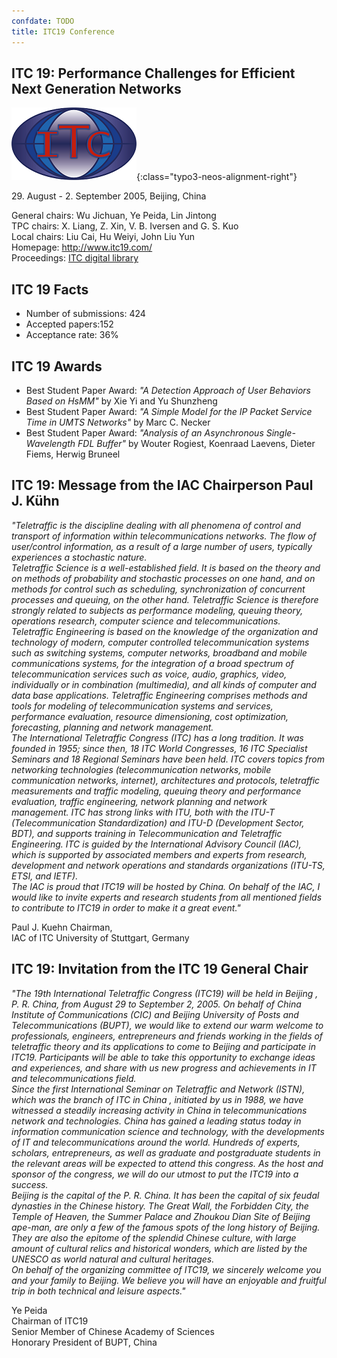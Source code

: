 ```yaml
---
confdate: TODO
title: ITC19 Conference
---
```


## ITC 19: Performance Challenges for Efficient Next Generation Networks

![](/assets/Persistent/itc18-27-small.png){:class="typo3-neos-alignment-right"}

29\. August - 2. September 2005, Beijing, China

General chairs: Wu Jichuan, Ye Peida, Lin Jintong<br/>
TPC chairs: X. Liang, Z. Xin, V. B. Iversen and G. S. Kuo<br/>
Local chairs: Liu Cai, Hu Weiyi, John Liu Yun<br/>
Homepage: <http://www.itc19.com/><br/>
Proceedings: [ITC digital library](/itc-library/itc19.html)

## ITC 19 Facts

  * Number of submissions: 424
  * Accepted papers:152
  * Acceptance rate: 36%



## ITC 19 Awards

  * Best Student Paper Award: _"A Detection Approach of User Behaviors Based on HsMM"_ by Xie Yi and Yu Shunzheng
  * Best Student Paper Award: _"A Simple Model for the IP Packet Service Time in UMTS Networks"_ by Marc C. Necker
  * Best Student Paper Award: _"Analysis of an Asynchronous Single-Wavelength FDL Buffer"_ by Wouter Rogiest, Koenraad Laevens, Dieter Fiems, Herwig Bruneel



## ITC 19: Message from the IAC Chairperson Paul J. Kühn

 _"Teletraffic is the discipline dealing with all phenomena of control and transport of information within telecommunications networks. The flow of user/control information, as a result of a large number of users, typically experiences a stochastic nature.<br/>
Teletraffic Science is a well-established field. It is based on the theory and on methods of probability and stochastic processes on one hand, and on methods for control such as scheduling, synchronization of concurrent processes and queuing, on the other hand. Teletraffic Science is therefore strongly related to subjects as performance modeling, queuing theory, operations research, computer science and telecommunications.<br/>
Teletraffic Engineering is based on the knowledge of the organization and technology of modern, computer controlled telecommunication systems such as switching systems, computer networks, broadband and mobile communications systems, for the integration of a broad spectrum of telecommunication services such as voice, audio, graphics, video, individually or in combination (multimedia), and all kinds of computer and data base applications. Teletraffic Engineering comprises methods and tools for modeling of telecommunication systems and services, performance evaluation, resource dimensioning, cost optimization, forecasting, planning and network management.<br/>
The International Teletraffic Congress (ITC) has a long tradition. It was founded in 1955; since then, 18 ITC World Congresses, 16 ITC Specialist Seminars and 18 Regional Seminars have been held. ITC covers topics from networking technologies (telecommunication networks, mobile communication networks, internet), architectures and protocols, teletraffic measurements and traffic modeling, queuing theory and performance evaluation, traffic engineering, network planning and network management. ITC has strong links with ITU, both with the ITU-T (Telecommunication Standardization) and ITU-D (Development Sector, BDT), and supports training in Telecommunication and Teletraffic Engineering. ITC is guided by the International Advisory Council (IAC), which is supported by associated members and experts from research, development and network operations and standards organizations (ITU-TS, ETSI, and IETF).<br/>
The IAC is proud that ITC19 will be hosted by China. On behalf of the IAC, I would like to invite experts and research students from all mentioned fields to contribute to ITC19 in order to make it a great event."_

Paul J. Kuehn Chairman,<br/>
IAC of ITC University of Stuttgart, Germany

## ITC 19: Invitation from the ITC 19 General Chair

 _"The 19th International Teletraffic Congress (ITC19) will be held in Beijing , P. R. China, from August 29 to September 2, 2005. On behalf of China Institute of Communications (CIC) and Beijing University of Posts and Telecommunications (BUPT), we would like to extend our warm welcome to professionals, engineers, entrepreneurs and friends working in the fields of teletraffic theory and its applications to come to Beijing and participate in ITC19. Participants will be able to take this opportunity to exchange ideas and experiences, and share with us new progress and achievements in IT and telecommunications field.<br/>
Since the first International Seminar on Teletraffic and Network (ISTN), which was the branch of ITC in China , initiated by us in 1988, we have witnessed a steadily increasing activity in China in telecommunications network and technologies. China has gained a leading status today in information communication science and technology, with the developments of IT and telecommunications around the world. Hundreds of experts, scholars, entrepreneurs, as well as graduate and postgraduate students in the relevant areas will be expected to attend this congress. As the host and sponsor of the congress, we will do our utmost to put the ITC19 into a success.<br/>
Beijing is the capital of the P. R. China. It has been the capital of six feudal dynasties in the Chinese history. The Great Wall, the Forbidden City, the Temple of Heaven, the Summer Palace and Zhoukou Dian Site of Beijing ape-man, are only a few of the famous spots of the long history of Beijing. They are also the epitome of the splendid Chinese culture, with large amount of cultural relics and historical wonders, which are listed by the UNESCO as world natural and cultural heritages.<br/>
On behalf of the organizing committee of ITC19, we sincerely welcome you and your family to Beijing. We believe you will have an enjoyable and fruitful trip in both technical and leisure aspects."_

Ye Peida<br/>
Chairman of ITC19<br/>
Senior Member of Chinese Academy of Sciences<br/>
Honorary President of BUPT, China
